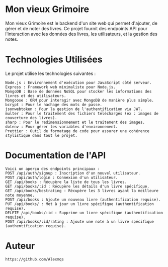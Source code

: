 # Mon vieux Grimoire

Mon vieux Grimoire est le backend d'un site web qui permet d'ajouter, de gérer et de noter des livres. Ce projet fournit des endpoints API pour l'interaction avec les données des livres, les utilisateurs, et la gestion des notes.

# Technologies Utilisées

Le projet utilise les technologies suivantes :

    Node.js : Environnement d'exécution pour JavaScript côté serveur.
    Express : Framework web minimaliste pour Node.js.
    MongoDB : Base de données NoSQL pour stocker les informations des livres et des utilisateurs.
    Mongoose : ORM pour interagir avec MongoDB de manière plus simple.
    bcrypt : Pour le hachage des mots de passe.
    jsonwebtoken : Pour la gestion de l'authentification via JWT.
    multer : Pour le traitement des fichiers téléchargés (ex : images de couverture des livres).
    sharp : Pour le redimensionnement et le traitement des images.
    dotenv : Pour gérer les variables d'environnement.
    Prettier : Outil de formatage de code pour assurer une cohérence stylistique dans tout le projet.

# Documentation de l'API

    Voici un aperçu des endpoints principaux :
    POST /api/auth/signup : Inscription d'un nouvel utilisateur.
    POST /api/auth/login : Connexion d'un utilisateur.
    GET /api/books : Récupère la liste de tous les livres.
    GET /api/books/:id : Récupère les détails d'un livre spécifique.
    GET /api/books/bestrating : Récupère les 3 livres ayant la meilleure note moyenne.
    POST /api/books : Ajoute un nouveau livre (authentification requise).
    PUT /api/books/ : Met à jour un livre spécifique (authentification requise).
    DELETE /api/books/:id : Supprime un livre spécifique (authentification requise).
    POST /api/books/:id/rating : Ajoute une note à un livre spécifique (authentification requise).

# Auteur

    https://github.com/Alexmqs
